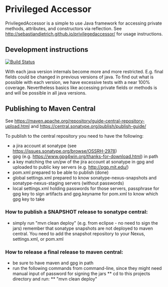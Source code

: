 # Privileged Accessor
PrivilegedAccessor is a simple to use Java framework for accessing private methods, attributes, and constructors via reflection.
See http://sebastiandietrich.github.io/privilegedaccessor/ for usage instructions.

## Development instructions
[![Build Status](https://travis-ci.org/SebastianDietrich/privilegedaccessor.svg?branch=master)](https://travis-ci.org/SebastianDietrich/privilegedaccessor)

With each java version internals become more and more restricted. E.g. final fields could be changed in previous versions of java. To find out what is possible with each version, we have excessive tests with a near 100% coverage. Nevertheless basics like accessing private fields or methods is and will be possible in all java versions.

## Publishing to Maven Central
See https://maven.apache.org/repository/guide-central-repository-upload.html and https://central.sonatype.org/publish/publish-guide/

To publish to the central repository you need to have the following:
* a jira account at sonatype (see https://issues.sonatype.org/browse/OSSRH-2978)
* gpg (e.g. https://www.gpg4win.org/thanks-for-download.html) in path
* a key matching the un/pw of the jira account at sonatype in gpg and uploaded to public key servers (e.g. http://pgp.mit.edu/)
* pom.xml prepared to be able to publish (done)
* global settings.xml prepared to know sonatype-nexus-snapshots and sonatype-nexus-staging servers (without passwords)
* local settings.xml holding passwords for those servers, passphrase for gpg key to sign artifacts and gpg.keyname for pom.xml to know which gpg key to take

### How to publish a SNAPSHOT release to sonatype central:
* simply run "mvn clean deploy" (e.g. from eclipse - no need to sign the jars)
remember that sonatype snapshots are not deployed to maven central. You need to add the snapshot repository to your Nexus, settings.xml, or pom.xml

### How to release a final release to maven central:
* be sure to have maven and gpg in path
* run the following commands from command-line, since they might need manual input of password for signing the jars
** cd to this projects directory and run:
** "mvn clean deploy"


